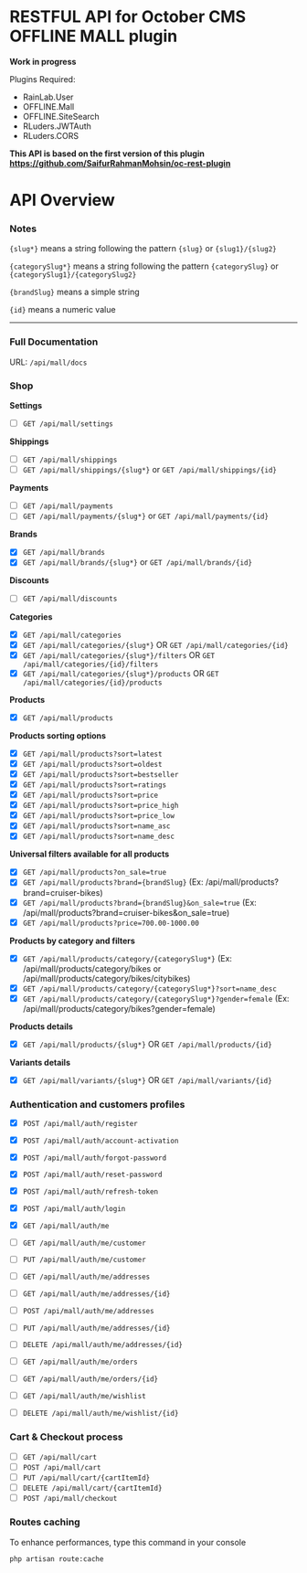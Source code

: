 # RESTFUL API for October CMS OFFLINE MALL plugin

**Work in progress**

Plugins Required:
- RainLab.User
- OFFLINE.Mall
- OFFLINE.SiteSearch
- RLuders.JWTAuth
- RLuders.CORS

**This API is based on the first version of this plugin https://github.com/SaifurRahmanMohsin/oc-rest-plugin**


<a name="overview"></a>
# API Overview

### Notes

`{slug*}` means a string following the pattern `{slug}` or `{slug1}/{slug2}`

`{categorySlug*}` means a string following the pattern `{categorySlug}` or `{categorySlug1}/{categorySlug2}`

`{brandSlug}` means a simple string

`{id}` means a numeric value

---

### Full Documentation

URL: `/api/mall/docs`

### Shop

**Settings**
- [ ] `GET /api/mall/settings`

**Shippings**
- [ ] `GET /api/mall/shippings`
- [ ] `GET /api/mall/shippings/{slug*}` or `GET /api/mall/shippings/{id}`

**Payments**
- [ ] `GET /api/mall/payments`
- [ ] `GET /api/mall/payments/{slug*}` or `GET /api/mall/payments/{id}`

**Brands**
- [x] `GET /api/mall/brands`
- [x] `GET /api/mall/brands/{slug*}` or `GET /api/mall/brands/{id}`

**Discounts**
- [ ] `GET /api/mall/discounts`

**Categories**
- [x] `GET /api/mall/categories`
- [x] `GET /api/mall/categories/{slug*}` OR `GET /api/mall/categories/{id}`
- [x] `GET /api/mall/categories/{slug*}/filters` OR `GET /api/mall/categories/{id}/filters`
- [x] `GET /api/mall/categories/{slug*}/products` OR `GET /api/mall/categories/{id}/products`

**Products**
- [x] `GET /api/mall/products`

**Products sorting options**
- [x] `GET /api/mall/products?sort=latest`
- [x] `GET /api/mall/products?sort=oldest`
- [x] `GET /api/mall/products?sort=bestseller`
- [x] `GET /api/mall/products?sort=ratings`
- [x] `GET /api/mall/products?sort=price`
- [x] `GET /api/mall/products?sort=price_high`
- [x] `GET /api/mall/products?sort=price_low`
- [x] `GET /api/mall/products?sort=name_asc`
- [x] `GET /api/mall/products?sort=name_desc`

**Universal filters available for all products**
- [x] `GET /api/mall/products?on_sale=true`
- [x] `GET /api/mall/products?brand={brandSlug}` (Ex: /api/mall/products?brand=cruiser-bikes)
- [x] `GET /api/mall/products?brand={brandSlug}&on_sale=true` (Ex: /api/mall/products?brand=cruiser-bikes&on_sale=true)
- [x] `GET /api/mall/products?price=700.00-1000.00`

**Products by category and filters**
- [x] `GET /api/mall/products/category/{categorySlug*}` (Ex: /api/mall/products/category/bikes or /api/mall/products/category/bikes/citybikes)
- [x] `GET /api/mall/products/category/{categorySlug*}?sort=name_desc`
- [x] `GET /api/mall/products/category/{categorySlug*}?gender=female` (Ex: /api/mall/products/category/bikes?gender=female)

**Products details**
- [x] `GET /api/mall/products/{slug*}` OR `GET /api/mall/products/{id}`

**Variants details**
- [x] `GET /api/mall/variants/{slug*}` OR `GET /api/mall/variants/{id}`



### Authentication and customers profiles

- [x] `POST /api/mall/auth/register`
- [x] `POST /api/mall/auth/account-activation`
- [x] `POST /api/mall/auth/forgot-password`
- [x] `POST /api/mall/auth/reset-password`
- [x] `POST /api/mall/auth/refresh-token`
- [x] `POST /api/mall/auth/login`
- [x] `GET /api/mall/auth/me`
- [ ] `GET /api/mall/auth/me/customer`
- [ ] `PUT /api/mall/auth/me/customer`
- [ ] `GET /api/mall/auth/me/addresses`
- [ ] `GET /api/mall/auth/me/addresses/{id}`
- [ ] `POST /api/mall/auth/me/addresses`
- [ ] `PUT /api/mall/auth/me/addresses/{id}`
- [ ] `DELETE /api/mall/auth/me/addresses/{id}`
- [ ] `GET /api/mall/auth/me/orders`
- [ ] `GET /api/mall/auth/me/orders/{id}`
- [ ] `GET /api/mall/auth/me/wishlist`
- [ ] `DELETE /api/mall/auth/me/wishlist/{id}`


### Cart &amp; Checkout process

- [ ] `GET /api/mall/cart`
- [ ] `POST /api/mall/cart`
- [ ] `PUT /api/mall/cart/{cartItemId}`
- [ ] `DELETE /api/mall/cart/{cartItemId}`
- [ ] `POST /api/mall/checkout`

### Routes caching

To enhance performances, type this command in your console

`php artisan route:cache`
